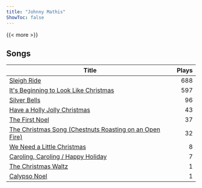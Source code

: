 ```yaml
---
title: "Johnny Mathis"
ShowToc: false
---
```


{{< more >}}

## Songs
Title | Plays 
----- | -----: 
[Sleigh Ride](/songs/sleigh-ride) | 688
[It's Beginning to Look Like Christmas](/songs/its-beginning-to-look-like-christmas) | 597
[Silver Bells](/songs/silver-bells) | 96
[Have a Holly Jolly Christmas](/songs/have-a-holly-jolly-christmas) | 43
[The First Noel](/songs/the-first-noel) | 37
[The Christmas Song (Chestnuts Roasting on an Open Fire)](/songs/the-christmas-song-chestnuts-roasting-on-an-open-fire) | 32
[We Need a Little Christmas](/songs/we-need-a-little-christmas) | 8
[Caroling, Caroling / Happy Holiday](/songs/caroling-caroling-happy-holiday) | 7
[The Christmas Waltz](/songs/the-christmas-waltz) | 1
[Calypso Noel](/songs/calypso-noel) | 1

